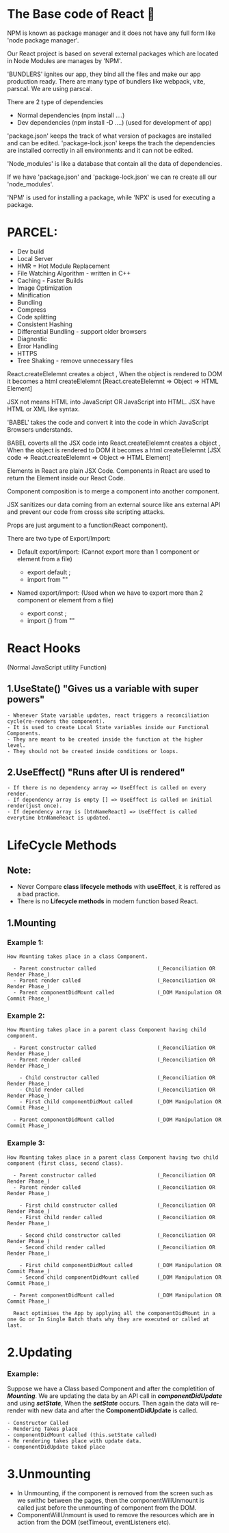 # The Base code of React 🚀

NPM is known as package manager and it does not have any full form like 'node package manager'.

Our React project is based on several external packages which are located in Node Modules are manages by 'NPM'.

'BUNDLERS' ignites our app, they bind all the files and make our app production ready. There are many type of bundlers like webpack, vite, parscal. We are using parscal.

There are 2 type of dependencies
  - Normal dependencies (npm install ....)
  - Dev dependencies (npm install -D ....) (used for development of app)

'package.json' keeps the track of what version of packages are installed and can be edited.
'package-lock.json' keeps the trach the dependencies are installed correctly in all environments and it can not be edited. 

'Node_modules' is like a database that contain all the data of dependencies. 

If we have 'package.json' and 'package-lock.json' we can re create all our 'node_modules'.

'NPM' is used for installing a package, while 'NPX' is used for executing a package.

# PARCEL:
- Dev build
- Local Server
- HMR = Hot Module Replacement
- File Watching Algorithm - written in C++
- Caching - Faster Builds
- Image Optimization 
- Minification
- Bundling
- Compress
- Code splitting
- Consistent Hashing
- Differential Bundling - support older browsers
- Diagnostic
- Error Handling
- HTTPS 
- Tree Shaking  - remove unnecessary files
    
React.createElelemnt creates a object , When the object is rendered to DOM it becomes a html createElelemnt
 [React.createElelemnt => Object => HTML Element]

 JSX not means HTML into JavaScript OR JavaScript into HTML. JSX have HTML or XML like syntax.

'BABEL' takes the code and convert it into the code in which JavaScript Browsers understands.

 BABEL coverts all the JSX code into React.createElelemnt creates a object , When the object is rendered to DOM it becomes a html createElelemnt
 [JSX code => React.createElelemnt => Object => HTML Element]

 Elements in React are plain JSX Code.
 Components in React are used to return the Element inside our React Code. 

 Component composition is to merge a component into another component.

 JSX sanitizes our data coming from an external source like ans external API and prevent our code from crosss site scripting attacks.

 Props are just argument to a function(React component).

 There are two type of Export/Import:

 - Default export/import: (Cannot export more than 1 component or element from a file)
   - export default <Component>;
   - import <Component> from "<pathName>"

 - Named export/import: (Used when we have to export more than 2 component or element from a file)
   - export const <Component>;
   - import {<Component>} from "<pathName>"

# React Hooks
 (Normal JavaScript utility Function) 

 ## 1.UseState()  "Gives us a variable with super powers"
    - Whenever State variable updates, react triggers a reconciliation cycle(re-renders the component).
    - It is used to create Local State variables inside our Functional Components.
    - They are meant to be created inside the function at the higher level.
    - They should not be created inside conditions or loops.

 ## 2.UseEffect() "Runs after UI is rendered" 
    - If there is no dependency array => UseEffect is called on every render.
    - If dependency array is empty [] => UseEffect is called on initial render(just once).
    - If dependency array is [btnNameReact] => UseEffect is called everytime btnNameReact is updated.


# LifeCycle Methods
 ## Note: 
  - Never Compare **class lifecycle methods** with **useEffect**, it is reffered as a bad practice.
  - There is no **Lifecycle methods** in modern function based React.

 ## 1.Mounting

  ### Example 1:
    How Mounting takes place in a class Component.

      - Parent constructor called                    (_Reconciliation OR Render Phase_)
      - Parent render called                         (_Reconciliation OR Render Phase_)
      - Parent componentDidMount called              (_DOM Manipulation OR Commit Phase_)
      
  ### Example 2:
    How Mounting takes place in a parent class Component having child component.

      - Parent constructor called                    (_Reconciliation OR Render Phase_)
      - Parent render called                         (_Reconciliation OR Render Phase_)

        - Child constructor called                   (_Reconciliation OR Render Phase_)
        - Child render called                        (_Reconciliation OR Render Phase_)
        - First child componentDidMout called        (_DOM Manipulation OR Commit Phase_)

      - Parent componentDidMount called              (_DOM Manipulation OR Commit Phase_)

  ### Example 3:
    How Mounting takes place in a parent class Component having two child component (first class, second class).

      - Parent constructor called                    (_Reconciliation OR Render Phase_)
      - Parent render called                         (_Reconciliation OR Render Phase_)

        - First child constructor called             (_Reconciliation OR Render Phase_)             
        - First child render called                  (_Reconciliation OR Render Phase_)

        - Second child constructor called            (_Reconciliation OR Render Phase_)
        - Second child render called                 (_Reconciliation OR Render Phase_)

        - First child componentDidMout called        (_DOM Manipulation OR Commit Phase_)
        - Second child componentDidMount called      (_DOM Manipulation OR Commit Phase_)

      - Parent componentDidMount called              (_DOM Manipulation OR Commit Phase_)

      React optimises the App by applying all the componentDidMount in a one Go or In Single Batch thats why they are executed or called at last.


 # 2.Updating

  ### Example:
   Suppose we have a Class based Component and after the completition of ***Mounting***. We are updating the data by an API call in ***componentDidUpdate*** and using ***setState***, When the ***setState***  occurs. Then again the data will re-render with new data and after the **ComponentDidUpdate** is called.

    - Constructor Called
    - Rendering Takes place
    - componentDidMount called (this.setState called)
    - Re rendering takes place with update data.
    - componentDidUpdate taked place

 # 3.Unmounting
   - In Unmounting, if the component is removed from the screen such as we swithc between the pages, then the componentWillUnmount is called just before the unmounting of component from the DOM.
   - ComponentWillUnmount is used to remove the resources which are in action from the DOM (setTimeout, eventListeners etc).